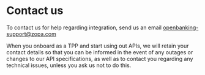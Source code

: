 # Contact us

To contact us for help regarding integration, send us an email openbanking-support@zopa.com

When you onboard as a TPP and start using out APIs, we will retain your contact details so that you can be informed in the event of any outages or changes to our API specifications, as well as to contact you regarding any technical issues, unless you ask us not to do this.
